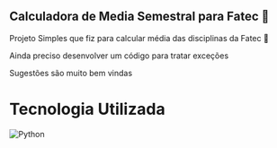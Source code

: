 ## Calculadora de Media Semestral para Fatec 🏫

Projeto Simples que fiz para calcular média das disciplinas da Fatec 📖

Ainda preciso desenvolver um código para tratar exceções

Sugestões são muito bem vindas


# Tecnologia Utilizada
![Python](https://img.shields.io/badge/python-3670A0?style=for-the-badge&logo=python&logoColor=ffdd54)
